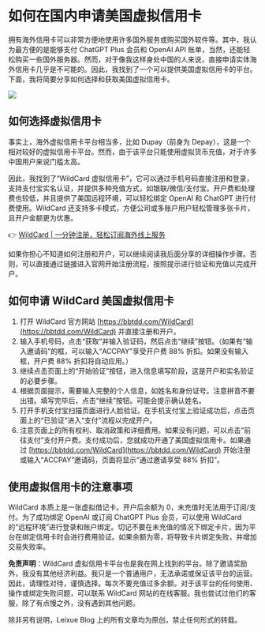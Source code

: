 # 如何在国内申请美国虚拟信用卡

拥有海外信用卡可以非常方便地使用许多国外服务或购买国外软件等。其中，我认为最方便的是能够支付 ChatGPT Plus 会员和 OpenAI API 账单，当然，还能轻松购买一些国外服务器。然而，对于像我这样身处中国的人来说，直接申请实体海外信用卡几乎是不可能的。因此，我找到了一个可以提供美国虚拟信用卡的平台。下面，我将简要分享如何选择和获取美国虚拟信用卡。

![](https://ipfs.crossbell.io/ipfs/bafkreicb6iqad2wibleuvc3dh2cdh3kzlfnoiaqfmih2ye4bxyrxn6mt5i?img-quality=75&img-format=auto&img-onerror=redirect&img-width=3840)

## 如何选择虚拟信用卡

事实上，海外虚拟信用卡平台相当多，比如 Dupay（前身为 Depay），这是一个相对较好的虚拟信用卡平台。然而，由于该平台只能使用虚拟货币充值，对于许多中国用户来说门槛太高。

因此，我找到了“WildCard 虚拟信用卡”，它可以通过手机号码直接注册和登录，支持支付宝实名认证，并提供多种充值方式，如银联/微信/支付宝。开户费和处理费也较低，并且提供了美国远程环境，可以轻松绑定 OpenAI 和 ChatGPT 进行付费使用。WildCard 还支持多卡模式，方便公司或多账户用户轻松管理多张卡片，且开户金额更为优惠。

👉 [WildCard | 一分钟注册，轻松订阅海外线上服务](https://bbtdd.com/WildCard)

如果你担心不知道如何注册和开户，可以继续阅读我后面分享的详细操作步骤。否则，可以直接通过链接进入官网开始注册流程，按照提示进行验证和充值以完成开户。

## 如何申请 WildCard 美国虚拟信用卡

1. 打开 WildCard 官方网站 [https://bbtdd.com/WildCard](https://bbtdd.com/WildCard) 并直接注册和开户。
2. 输入手机号码，点击“获取”并输入验证码，然后点击“继续”按钮。（如果有“输入邀请码”的框，可以输入“ACCPAY”享受开户费 88% 折扣。如果没有输入框，开户费 88% 折扣将自动应用。）
3. 继续点击页面上的“开始验证”按钮，进入信息填写阶段，这是开户和实名验证的必要步骤。
4. 根据页面提示，需要输入完整的个人信息，如姓名和身份证号。注意拼音不要出错。填写完毕后，点击“继续”按钮。可能会提示确认姓名。
5. 打开手机支付宝扫描页面进行人脸验证。在手机支付宝上验证成功后，点击页面上的“已验证”进入“支付”流程以完成开户。
6. 注意页面上的所有权利、取消政策和详细费用。如果没有问题，可以点击“前往支付”支付开户费。支付成功后，您就成功开通了美国虚拟信用卡。如果通过 [https://bbtdd.com/WildCard](https://bbtdd.com/WildCard) 开始注册或输入“ACCPAY”邀请码，页面将显示“通过邀请享受 88% 折扣”。

## 使用虚拟信用卡的注意事项

WildCard 本质上是一张虚拟借记卡。开户后余额为 0，未充值时无法用于订阅/支付。为了成功绑定 OpenAI 或订阅 ChatGPT Plus 会员，可以使用 WildCard 的“远程环境”进行登录和账户绑定。切记不要在未充值的情况下绑定卡片，因为平台在绑定信用卡时会进行费用验证。如果余额为零，将导致卡片绑定失败，并增加交易失败率。

**免责声明**：WildCard 虚拟信用卡平台也是我在网上找到的平台。除了邀请奖励外，我没有其他经济利益。我只是一个普通用户，无法承诺或保证该平台的运营。因此，请理性对待，谨慎选择。每次不要充值过多余额。对于该平台的任何使用、操作或绑定失败问题，可以联系 WildCard 网站的在线客服。我也尝试过他们的客服，除了有点慢之外，没有遇到其他问题。

除非另有说明，Leixue Blog 上的所有文章均为原创，禁止任何形式的转载。